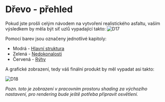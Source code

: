 # Dřevo - přehled
Pokud jste prošli celým návodem na vytvoření realistického asfaltu, vaším výsledkem by měla být síť uzlů vypadající takto:
![D17](https://github.com/user-attachments/assets/da492e65-0f46-466e-bcfb-1caed9ed6b29)


Pomocí barev jsou označeny jednotlivé kapitoly:
- Modrá - [Hlavní struktura](https://github.com/Milimar16/Blender-realisticke-povrchy/blob/main/Hlavn%C3%AD%20struktura.md)
- Zelená - [Nedokonalosti](https://github.com/Milimar16/Blender-realisticke-povrchy/blob/main/Nedokonalosti.md)
- Červená - [Rýhy](https://github.com/Milimar16/Blender-realisticke-povrchy/blob/main/R%C3%BDhy.md)

A grafické zobrazení, tedy váš finální produkt by měl vypadat asi takto:

![D18](https://github.com/user-attachments/assets/928c8b24-60c4-4206-8b77-97230916079f)

_Pozn. toto je zobrazení v pracovním prostoru shading za výchozího nastavení, pro rendering bude ještě potřeba připravit osvětlení._
